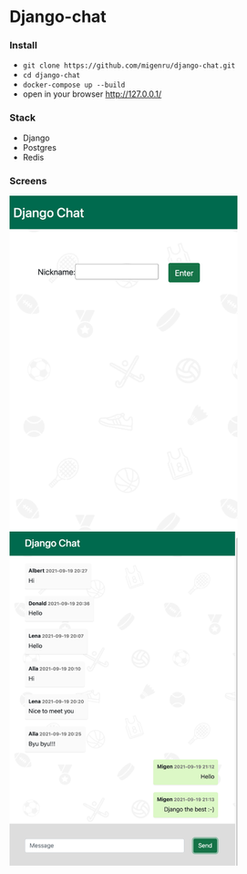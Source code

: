 # Django-chat

### Install
- `git clone https://github.com/migenru/django-chat.git`
- `cd django-chat`
- `docker-compose up --build`
- open in your browser http://127.0.0.1/

### Stack
- Django
- Postgres
- Redis

### Screens
<img width="400" src="https://github.com/migenru/django-chat/raw/main/backend/static/first.png">
<img width="400" src="https://github.com/migenru/django-chat/raw/main/backend/static/second.png">